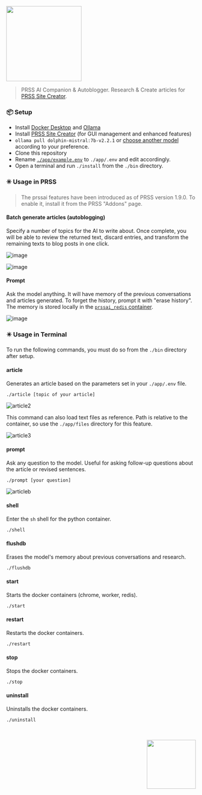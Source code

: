 <p>
  <a href="https://prss.io"><img src="https://github.com/prss-io/prssai/assets/25509135/e2eca5d6-27c3-4c72-9e50-d1843e8e909a" width="200" /></a>
  <blockquote>PRSS AI Companion & Autoblogger. Research & Create articles for <a href="https://github.com/hodgef/PRSS" target="_blank">PRSS Site Creator</a>.</blockquote>

  ### 📦 Setup
  - Install <a href="https://www.docker.com/products/docker-desktop/" target="_blank">Docker Desktop</a> and <a href="https://github.com/ollama/ollama" target="_blank">Ollama</a>
  - Install <a href="https://prss.io/" target="_blank">PRSS Site Creator</a> (for GUI management and enhanced features)
  - `ollama pull dolphin-mistral:7b-v2.2.1` or <a href="https://github.com/ollama/ollama?tab=readme-ov-file#model-library" target="_blank">choose another model</a> according to your preference.
  - Clone this repository
  - Rename <a href="https://github.com/prss-io/prssai/blob/master/app/example.env" target="_blank">`./app/example.env`</a> to `./app/.env` and edit accordingly.
  - Open a terminal and run `./install` from the `./bin` directory.

  ### ✳️ Usage in PRSS
  > The prssai features have been introduced as of PRSS version 1.9.0. To enable it, install it from the PRSS "Addons" page.
  
  #### Batch generate articles (autoblogging)
  Specify a number of topics for the AI to write about. Once complete, you will be able to review the returned text, discard entries, and transform the remaining texts to blog posts in one click.

  ![image](https://github.com/prss-io/prssai/assets/25509135/da990026-cc5b-4550-a1e2-40e6683a3660)
  
  ![image](https://github.com/prss-io/prssai/assets/25509135/ab1fe1ce-6d1c-4e38-8273-72234a4e6854)

  #### Prompt

  Ask the model anything. It will have memory of the previous conversations and articles generated. To forget the history, prompt it with "erase history". The memory is stored locally in the [`prssai_redis` container](https://github.com/prss-io/prssai/blob/master/docker-compose.yml#L12).

  ![image](https://github.com/prss-io/prssai/assets/25509135/886f85a9-e60e-4315-b921-7ad7716ed52c)

  ### ✴️ Usage in Terminal
  To run the following commands, you must do so from the `./bin` directory after setup.

  #### article
  Generates an article based on the parameters set in your `./app/.env` file.
  ```bash
  ./article [topic of your article]
  ```
  ![article2](https://github.com/prss-io/prssai/assets/25509135/38068568-1cda-481b-8ecb-35d1c98e43e4)

  This command can also load text files as reference. Path is relative to the container, so use the `./app/files` directory for this feature.

  ![article3](https://github.com/prss-io/prssai/assets/25509135/00102a4d-d5d1-4fed-a014-e7286a0a7d08)



  #### prompt
  Ask any question to the model. Useful for asking follow-up questions about the article or revised sentences.
  ```bash
  ./prompt [your question]
  ```
  ![articleb](https://github.com/prss-io/prssai/assets/25509135/d2c92652-7514-46a8-a103-57c2fda5baee)



  #### shell
  Enter the `sh` shell for the python container.
  ```bash
  ./shell
  ```

  #### flushdb
  Erases the model's memory about previous conversations and research.
  ```bash
  ./flushdb
  ```

  #### start
  Starts the docker containers (chrome, worker, redis).
  ```bash
  ./start
  ```

  #### restart
  Restarts the docker containers.
  ```bash
  ./restart
  ```

  #### stop
  Stops the docker containers.
  ```bash
  ./stop
  ```

  #### uninstall
  Uninstalls the docker containers.
  ```bash
  ./uninstall
  ```
</p>

<div align="right">
  <br />
  <p><a href="https://prss.io"><img src="https://github.com/prss-io/prssai/assets/25509135/a0f1a975-50a0-4d2f-962c-3d5b462fe091" width="130" /></a></p>
</div>
